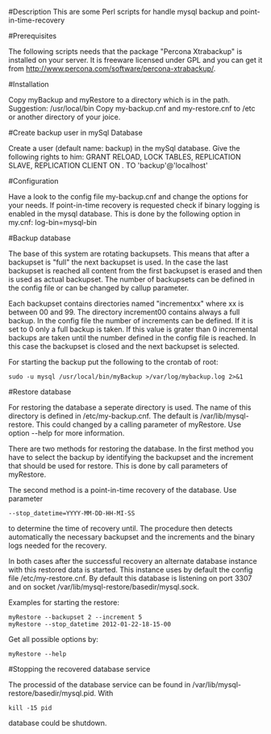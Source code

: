#Description
This are some Perl scripts for handle mysql backup and point-in-time-recovery

#Prerequisites

The following scripts needs that the package "Percona Xtrabackup" is installed on your server.
It is freeware licensed under GPL and you can get it from http://www.percona.com/software/percona-xtrabackup/.

#Installation

Copy myBackup and myRestore to a directory which is in the path. Suggestion: /usr/local/bin
Copy my-backup.cnf and my-restore.cnf to /etc or another directory of your joice.

#Create backup user in mySql Database

Create a user (default name: backup) in the mySql database. Give the following rights to him:
GRANT RELOAD, LOCK TABLES, REPLICATION SLAVE, REPLICATION CLIENT ON *.* TO 'backup'@'localhost' 

#Configuration

Have a look to the config file my-backup.cnf and change the options for your needs. If point-in-time
recovery is requested check if binary logging is enabled in the mysql database. This is done by the 
following option in my.cnf:
log-bin=mysql-bin

#Backup database

The base of this system are rotating backupsets. This means that after a backupset is "full"
the next backupset is used. In the case the last backupset is reached all content from the first 
backupset is erased and then is used as actual backupset. The number of backupsets can be defined
in the config file or can be changed by callup parameter.

Each backupset contains directories named "incrementxx" where xx is between 00 and 99. The directory
increment00 contains always a full backup. In the config file the number of increments can be defined. 
If it is set to 0 only a full backup is taken. If this value is grater than 0 incremental backups are
taken until the number defined in the config file is reached. In this case the backupset is closed and 
the next backupset is selected.

For starting the backup put the following to the crontab of root:

    sudo -u mysql /usr/local/bin/myBackup >/var/log/mybackup.log 2>&1

#Restore database

For restoring the database a seperate directory is used. The name of this directory is defined in 
/etc/my-backup.cnf. The default is /var/lib/mysql-restore. This could changed by a calling parameter of
myRestore. Use option --help for more information.

There are two methods for restoring the database. In the first method you have to select the backup by 
identifying the backupset and the increment that should be used for restore. This is done by call parameters
of myRestore.

The second method is a point-in-time recovery of the database. Use parameter

    --stop_datetime=YYYY-MM-DD-HH-MI-SS

to determine the time of recovery until. The procedure then detects automatically the necessary backupset and 
the increments and the binary logs needed for the recovery.

In both cases after the successful recovery an alternate database instance with this restored data is started. 
This instance uses by default the config file /etc/my-restore.cnf.  By default this database is listening 
on port 3307 and on socket /var/lib/mysql-restore/basedir/mysql.sock.

Examples for starting the restore:

    myRestore --backupset 2 --increment 5
    myRestore --stop_datetime 2012-01-22-18-15-00

Get all possible options by:

    myRestore --help

#Stopping the recovered database service

The processid of the database service can be found in /var/lib/mysql-restore/basedir/mysql.pid. With

    kill -15 pid

database could be shutdown.
